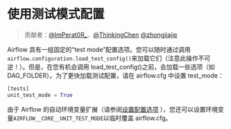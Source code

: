 # 使用测试模式配置

> 贡献者：[@ImPerat0R\_](https://github.com/tssujt)、[@ThinkingChen](https://github.com/cdmikechen) [@zhongjiajie](https://github.com/zhongjiajie)

Airflow 具有一组固定的“test mode”配置选项。您可以随时通过调用`airflow.configuration.load_test_config()`来加载它们（注意此操作不可逆！）。但是，在您有机会调用 load_test_config()之前，会加载一些选项（如 DAG_FOLDER）。为了更快加载测试配置，请在 airflow.cfg 中设置 test_mode：

```py
[tests]
unit_test_mode = True
```

由于 Airflow 的自动环境变量扩展（请参阅[设置配置选项](zh/howto/set-config.md) ），您还可以设置环境变量`AIRFLOW__CORE__UNIT_TEST_MODE`以临时覆盖 airflow.cfg。
